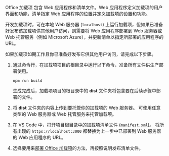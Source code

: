 Office 加载项 包含 Web 应用程序和清单文件。Web 应用程序定义加载项的用户界面和功能，清单指定 Web 应用程序的位置并定义加载项的设置和功能。 

开发加载项时，可在本地 Web 服务器 (`localhost`) 上运行加载项，但如果已准备好发布该加载项供其他用户访问，则需要将 Web 应用程序部署到 Web 服务器或 Web 托管服务（例如 Microsoft Azure），并更新清单以指定所部署的应用程序的 URL。

如果加载项如期工作且你已准备好发布它供其他用户访问，请完成以下步骤。

1. 通过命令行，在加载项项目的根目录中运行以下命令，准备所有文件供生产部署使用。

    ```command&nbsp;line
    npm run build
    ```

    生成完成后，加载项项目的根目录中的 **dist** 文件夹将包含要在后续步骤中部署的文件。

2. 将 **dist** 文件夹的内容上传到要托管你的加载项的 Web 服务器。 可使用任意类型的 Web 服务器或 Web 托管服务来托管加载项。

3. 在 VS Code 中，打开项目根目录中的加载项清单文件 (`manifest.xml`)。 将所有出现的 `https://localhost:3000` 都替换为上一步中已部署到 Web 服务器的 Web 应用程序的 URL。

4. 选择要用来[部署 Office 加载项](../publish/publish.md)的方法，再按照说明发布清单文件。
